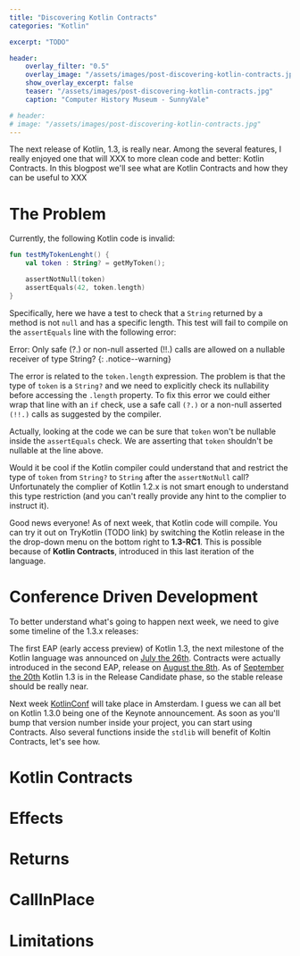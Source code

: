 ```yaml
---
title: "Discovering Kotlin Contracts"
categories: "Kotlin"

excerpt: "TODO"

header:
    overlay_filter: "0.5"
    overlay_image: "/assets/images/post-discovering-kotlin-contracts.jpg"
    show_overlay_excerpt: false
    teaser: "/assets/images/post-discovering-kotlin-contracts.jpg"
    caption: "Computer History Museum - SunnyVale"

# header:
# image: "/assets/images/post-discovering-kotlin-contracts.jpg"
---
```


<!-- TODO Probably rewrite? -->

The next release of Kotlin, 1.3, is really near. Among the several features, I really enjoyed one that will XXX to more clean code and better: Kotlin Contracts. In this blogpost we'll see what are Kotlin Contracts and how they can be useful to XXX

# The Problem

Currently, the following Kotlin code is invalid:

```kotlin
fun testMyTokenLenght() {
    val token : String? = getMyToken();

    assertNotNull(token)
    assertEquals(42, token.length)
}
```

Specifically, here we have a test to check that a `String` returned by a method is not `null` and has a specific length. This test will fail to compile on the `assertEquals` line with the following error:

Error: Only safe (?.) or non-null asserted (!!.) calls are allowed on a  nullable receiver of type String?
{: .notice--warning}

The error is related to the `token.length` expression. The problem is that the type of `token` is a `String?` and we need to explicitly check its nullability before accessing the `.length` property. To fix this error we could either wrap that line with an `if` check, use a safe call `(?.)` or a non-null asserted `(!!.)` calls as suggested by the compiler.

Actually, looking at the code we can be sure that `token` won't be nullable inside the `assertEquals` check. We are asserting that `token` shouldn't be nullable at the line above. 

Would it be cool if the Kotlin compiler could understand that and restrict the type of `token` from `String?` to `String` after the `assertNotNull` call? Unfortunately the complier of Kotlin 1.2.x is not smart enough to understand this type restriction (and you can't really provide any hint to the complier to instruct it).

Good news everyone! As of next week, that Kotlin code will compile. You can try it out on TryKotlin (TODO link) by switching the Kotlin release in the the drop-down menu on the bottom right to **1.3-RC1**. This is possible because of **Kotlin Contracts**, introduced in this last iteration of the language.

# Conference Driven Development

<!-- TODO Some timeline -->
To better understand what's going to happen next week, we need to give some timeline of the 1.3.x releases:

The first EAP (early access preview) of Kotlin 1.3, the next milestone of the Kotlin language was announced on [July the 26th](https://blog.jetbrains.com/kotlin/2018/07/see-whats-coming-in-kotlin-1-3-m1/). Contracts were actually introduced in the second EAP, release on [August the 8th](https://blog.jetbrains.com/kotlin/2018/08/kotlin-1-3-m2/). As of [September the 20th](https://blog.jetbrains.com/kotlin/2018/09/kotlin-1-3-rc-is-here-migrate-your-coroutines/) Kotlin 1.3 is in the Release Candidate phase, so the stable release should be really near. 

Next week [KotlinConf](https://kotlinconf.com/) will take place in Amsterdam. I guess we can all bet on Kotlin 1.3.0 being one of the Keynote announcement. As soon as you'll bump that version number inside your project, you can start using Contracts. Also several functions inside the `stdlib` will benefit of Koltin Contracts, let's see how.

# Kotlin Contracts

# Effects

# Returns 

# CallInPlace

# Limitations